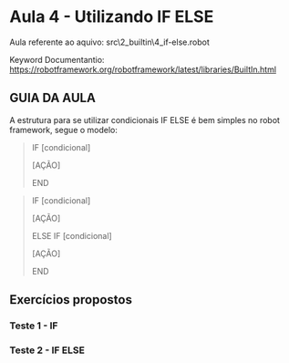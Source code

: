 # Aula 4 - Utilizando IF ELSE
Aula referente ao aquivo: src\2_builtin\4_if-else.robot

Keyword Documentantio: https://robotframework.org/robotframework/latest/libraries/BuiltIn.html

## GUIA DA AULA
A estrutura para se utilizar condicionais IF ELSE é bem simples no robot framework, segue o modelo:

> IF  [condicional]
>
>    [AÇÃO]
>
> END


> IF  [condicional]
>
>   [AÇÃO]
>
> ELSE IF [condicional]
>
>   [AÇÃO]
>
> END

## Exercícios propostos

### Teste 1 - IF

### Teste 2 - IF ELSE
